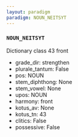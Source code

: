 ```yaml
---
layout: paradigm
paradigm: NOUN_NEITSYT
---
```

### ` NOUN_NEITSYT `

Dictionary class 43 front
* grade_dir: strengthen
* plurale_tantum: False
* pos: NOUN
* stem_diphthong: None
* stem_vowel: None
* upos: NOUN
* harmony: front
* kotus_av: None
* kotus_tn: 43
* clitics: False
* possessive: False
